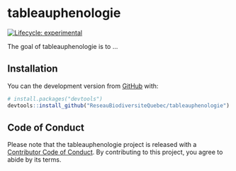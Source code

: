 
<!-- README.md is generated from README.Rmd. Please edit that file -->

# tableauphenologie

<!-- badges: start -->

[![Lifecycle:
experimental](https://img.shields.io/badge/lifecycle-experimental-orange.svg)](https://www.tidyverse.org/lifecycle/#experimental)
<!-- badges: end -->

The goal of tableauphenologie is to  ...

## Installation

You can the development version from [GitHub](https://github.com/) with:

``` r
# install.packages("devtools")
devtools::install_github("ReseauBiodiversiteQuebec/tableauphenologie")
```

## Code of Conduct

Please note that the tableauphenologie project is released with a
[Contributor Code of
Conduct](https://contributor-covenant.org/version/2/0/CODE_OF_CONDUCT.html).
By contributing to this project, you agree to abide by its terms.
